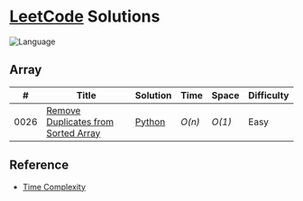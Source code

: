 # [LeetCode](https://leetcode.com/problemset/all/) Solutions


![Language](https://img.shields.io/badge/language-Python-orange.svg)&nbsp;


## Array
|  #  | Title           |  Solution       |  Time           | Space           | Difficulty    
|-----|---------------- | --------------- | --------------- | --------------- | -------------
0026 | [Remove Duplicates from Sorted Array](https://leetcode.com/problems/remove-duplicates-from-sorted-array/)| [Python](./Python/remove-duplicates-from-sorted-array.py) | _O(n)_       | _O(1)_         | Easy          



## Reference
 * [Time Complexity](https://wiki.python.org/moin/TimeComplexity)
